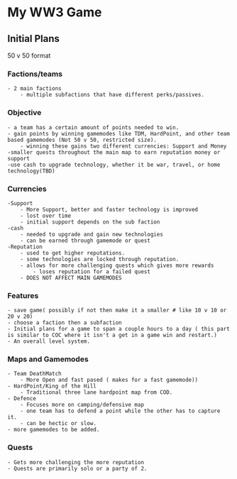 # My WW3 Game
## Initial Plans

50 v 50 format 
### Factions/teams
    - 2 main factions
        - multiple subfactions that have different perks/passives.

### Objective
    - a team has a certain amount of points needed to win.
    - gain points by winning gamemodes like TDM, HardPoint, and other team based gamemodes (Not 50 v 50, restricted size).
        - winning these gains two different currencies: Support and Money
    -smaller quests throughout the main map to earn reputation money or support
    -use cash to upgrade technology, whether it be war, travel, or home technology(TBD)
### Currencies
    -Support
        - More Support, better and faster technology is improved
        - lost over time
        - initial support depends on the sub faction
    -cash
        - needed to upgrade and gain new technologies
        - can be earned through gamemode or quest
    -Reputation
        - used to get higher reputations.
        - some technologies are locked through reputation.
        - allows for more challenging quests which gives more rewards
            - loses reputation for a failed quest
        - DOES NOT AFFECT MAIN GAMEMODES
### Features
    - save game( possibly if not then make it a smaller # like 10 v 10 or 20 v 20)
    - choose a faction then a subfaction
    - Initial plans for a game to span a couple hours to a day ( this part is similar to COC where it isn't a get in a game win and restart.)
    - An overall level system. 
### Maps and Gamemodes
    - Team DeathMatch
        - More Open and fast pased ( makes for a fast gamemode))
    - HardPoint/King of the Hill 
        - Traditional three lane hardpoint map from COD. 
    - Defence
        - Focuses more on camping/defensive map
        - one team has to defend a point while the other has to capture it. 
        - can be hectic or slow. 
    - more gamemodes to be added. 
### Quests
    - Gets more challenging the more reputation
    - Quests are primarily solo or a party of 2.